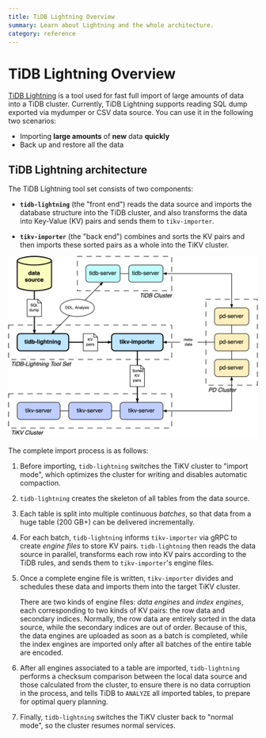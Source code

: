```yaml
---
title: TiDB Lightning Overview
summary: Learn about Lightning and the whole architecture.
category: reference
---
```


# TiDB Lightning Overview

[TiDB Lightning](https://github.com/pingcap/tidb-lightning) is a tool used for fast full import of large amounts of data into a TiDB cluster. Currently, TiDB Lightning supports reading SQL dump exported via mydumper or CSV data source. You can use it in the following two scenarios:

- Importing **large amounts** of **new** data **quickly**
- Back up and restore all the data

## TiDB Lightning architecture

The TiDB Lightning tool set consists of two components:

- **`tidb-lightning`** (the "front end") reads the data source and imports the database structure into the TiDB cluster, and also transforms the data into Key-Value (KV) pairs and sends them to `tikv-importer`.

- **`tikv-importer`** (the "back end") combines and sorts the KV pairs and then imports these sorted pairs as a whole into the TiKV cluster.

![Architecture of TiDB Lightning tool set](/media/tidb-lightning-architecture.png)

The complete import process is as follows:

1. Before importing, `tidb-lightning` switches the TiKV cluster to "import mode", which optimizes the cluster for writing and disables automatic compaction.

2. `tidb-lightning` creates the skeleton of all tables from the data source.

3. Each table is split into multiple continuous *batches*, so that data from a huge table (200 GB+) can be delivered incrementally.

4. For each batch, `tidb-lightning` informs `tikv-importer` via gRPC to create *engine files* to store KV pairs. `tidb-lightning` then reads the data source in parallel, transforms each row into KV pairs according to the TiDB rules, and sends them to `tikv-importer`'s engine files.

5. Once a complete engine file is written, `tikv-importer` divides and schedules these data and imports them into the target TiKV cluster.

    There are two kinds of engine files: *data engines* and *index engines*, each corresponding to two kinds of KV pairs: the row data and secondary indices. Normally, the row data are entirely sorted in the data source, while the secondary indices are out of order. Because of this, the data engines are uploaded as soon as a batch is completed, while the index engines are imported only after all batches of the entire table are encoded.

6. After all engines associated to a table are imported, `tidb-lightning` performs a checksum comparison between the local data source and those calculated from the cluster, to ensure there is no data corruption in the process, and tells TiDB to `ANALYZE` all imported tables, to prepare for optimal query planning.

7. Finally, `tidb-lightning` switches the TiKV cluster back to "normal mode", so the cluster resumes normal services.
